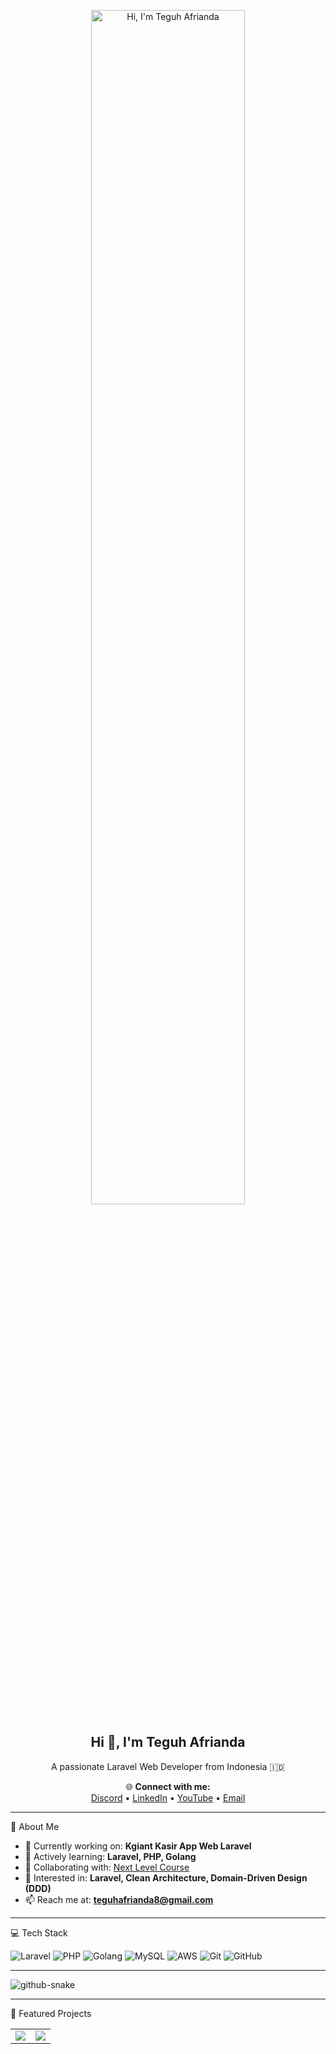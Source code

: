 
<p align="center">
  <a href="https://github.com/teguhafrianda">
    <img width="70%" alt="Hi, I'm Teguh Afrianda" src="https://github.com/user-attachments/assets/09205fe9-d37a-40e1-b8d0-e0ae9863a15e" />
  </a>
</p>

<h2 align="center">Hi 👋, I'm Teguh Afrianda</h2>
<p align="center">A passionate Laravel Web Developer from Indonesia 🇮🇩</p>

<p align="center">
  🌐 <strong>Connect with me:</strong><br>
  <a href="https://discord.gg/atashikara">Discord</a> • 
  <a href="https://linkedin.com/in/teguhafrianda">LinkedIn</a> • 
  <a href="https://youtube.com/@teguhafrianda">YouTube</a> • 
  <a href="mailto:teguhafrianda8@gmail.com">Email</a>
</p>

---

🚀 About Me

- 🔭 Currently working on: **Kgiant Kasir App Web Laravel**
- 🌱 Actively learning: **Laravel, PHP, Golang**
- 🤝 Collaborating with: [Next Level Course](https://github.com/NextLevelCourses)
- 💬 Interested in: **Laravel, Clean Architecture, Domain-Driven Design (DDD)**
- 📫 Reach me at: **teguhafrianda8@gmail.com**
  
---

💻 Tech Stack

![Laravel](https://img.shields.io/badge/laravel-%23FF2D20.svg?style=flat-square&logo=laravel&logoColor=white)
![PHP](https://img.shields.io/badge/php-%23777BB4.svg?style=flat-square&logo=php&logoColor=white)
![Golang](https://img.shields.io/badge/go-%2300ADD8.svg?style=flat-square&logo=go&logoColor=white)
![MySQL](https://img.shields.io/badge/mysql-4479A1.svg?style=flat-square&logo=mysql&logoColor=white)
![AWS](https://img.shields.io/badge/AWS-%23FF9900.svg?style=flat-square&logo=amazon-aws&logoColor=white)
![Git](https://img.shields.io/badge/git-%23F05033.svg?style=flat-square&logo=git&logoColor=white)
![GitHub](https://img.shields.io/badge/github-%23121011.svg?style=flat-square&logo=github&logoColor=white)

---

<picture>
  <source media="(prefers-color-scheme: dark)" srcset="https://raw.githubusercontent.com/tobiasmeyhoefer/tobiasmeyhoefer/output/github-snake-dark.svg" />
  <source media="(prefers-color-scheme: light)" srcset="https://raw.githubusercontent.com/tobiasmeyhoefer/tobiasmeyhoefer/output/github-snake.svg" />
  <img alt="github-snake" src="https://raw.githubusercontent.com/tobiasmeyhoefer/tobiasmeyhoefer/output/github-snake.svg" />
</picture>

---

 🚀 Featured Projects

<table>
  <tr>
    <td>
      <a href="https://github.com/NextLevelCourses/nlc-web-laravel">
        <img src="https://github-readme-stats.vercel.app/api/pin/?username=NextLevelCourses&repo=nlc-web-laravel&theme=gruvbox_light&hide_border=true" />
      </a>
    </td>
    <td>
      <a href="https://github.com/teguhafrianda/Kgiant-web-laravel">
        <img src="https://github-readme-stats.vercel.app/api/pin/?username=teguhafrianda&repo=Kgiant-web-laravel&theme=gruvbox_light&hide_border=true" />
      </a>
    </td>
  </tr>
</table>
